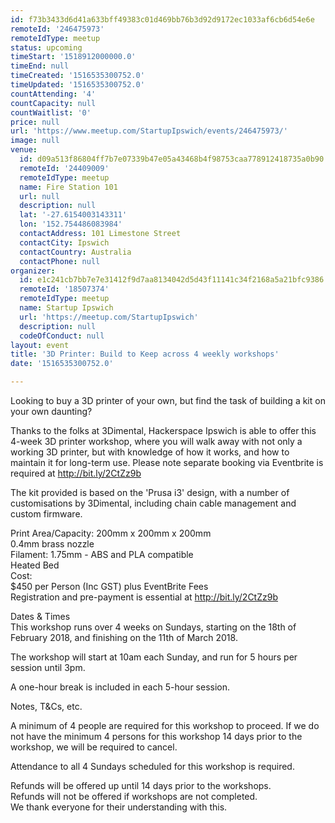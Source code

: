 ```yaml
---
id: f73b3433d6d41a633bff49383c01d469bb76b3d92d9172ec1033af6cb6d54e6e
remoteId: '246475973'
remoteIdType: meetup
status: upcoming
timeStart: '1518912000000.0'
timeEnd: null
timeCreated: '1516535300752.0'
timeUpdated: '1516535300752.0'
countAttending: '4'
countCapacity: null
countWaitlist: '0'
price: null
url: 'https://www.meetup.com/StartupIpswich/events/246475973/'
image: null
venue:
  id: d09a513f86804ff7b7e07339b47e05a43468b4f98753caa778912418735a0b90
  remoteId: '24409009'
  remoteIdType: meetup
  name: Fire Station 101
  url: null
  description: null
  lat: '-27.6154003143311'
  lon: '152.754486083984'
  contactAddress: 101 Limestone Street
  contactCity: Ipswich
  contactCountry: Australia
  contactPhone: null
organizer:
  id: e1c241cb7bb7e7e31412f9d7aa8134042d5d43f11141c34f2168a5a21bfc9386
  remoteId: '18507374'
  remoteIdType: meetup
  name: Startup Ipswich
  url: 'https://meetup.com/StartupIpswich'
  description: null
  codeOfConduct: null
layout: event
title: '3D Printer: Build to Keep across 4 weekly workshops'
date: '1516535300752.0'

---
```

<p>Looking to buy a 3D printer of your own, but find the task of building a kit on your own daunting?</p> <p>Thanks to the folks at 3Dimental, Hackerspace Ipswich is able to offer this 4-week 3D printer workshop, where you will walk away with not only a working 3D printer, but with knowledge of how it works, and how to maintain it for long-term use. Please note separate booking via Eventbrite is required at <a href="http://bit.ly/2CtZz9b" class="linkified">http://bit.ly/2CtZz9b</a></p> <p>The kit provided is based on the 'Prusa i3' design, with a number of customisations by 3Dimental, including chain cable management and custom firmware.</p> <p>Print Area/Capacity: 200mm x 200mm x 200mm<br/>0.4mm brass nozzle<br/>Filament: 1.75mm - ABS and PLA compatible<br/>Heated Bed<br/>Cost:<br/>$450 per Person (Inc GST) plus EventBrite Fees<br/>Registration and pre-payment is essential at <a href="http://bit.ly/2CtZz9b" class="linkified">http://bit.ly/2CtZz9b</a></p> <p>Dates &amp; Times<br/>This workshop runs over 4 weeks on Sundays, starting on the 18th of February 2018, and finishing on the 11th of March 2018.</p> <p>The workshop will start at 10am each Sunday, and run for 5 hours per session until 3pm.</p> <p>A one-hour break is included in each 5-hour session.</p> <p>Notes, T&amp;Cs, etc.</p> <p>A minimum of 4 people are required for this workshop to proceed. If we do not have the minimum 4 persons for this workshop 14 days prior to the workshop, we will be required to cancel.</p> <p>Attendance to all 4 Sundays scheduled for this workshop is required.</p> <p>Refunds will be offered up until 14 days prior to the workshops.<br/>Refunds will not be offered if workshops are not completed.<br/>We thank everyone for their understanding with this.</p> 
